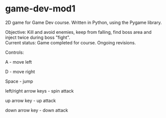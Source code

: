 # game-dev-mod1
2D game for Game Dev course. Written in Python, using the Pygame library.

Objective: Kill and avoid enemies, keep from falling, find boss area and inject twice during boss "fight".  
Current status: Game completed for course. Ongoing revisions.

Controls:  

A - move left  

D - move right  

Space - jump  

left/right arrow keys - spin attack  

up arrow key - up attack  

down arrow key - down attack
